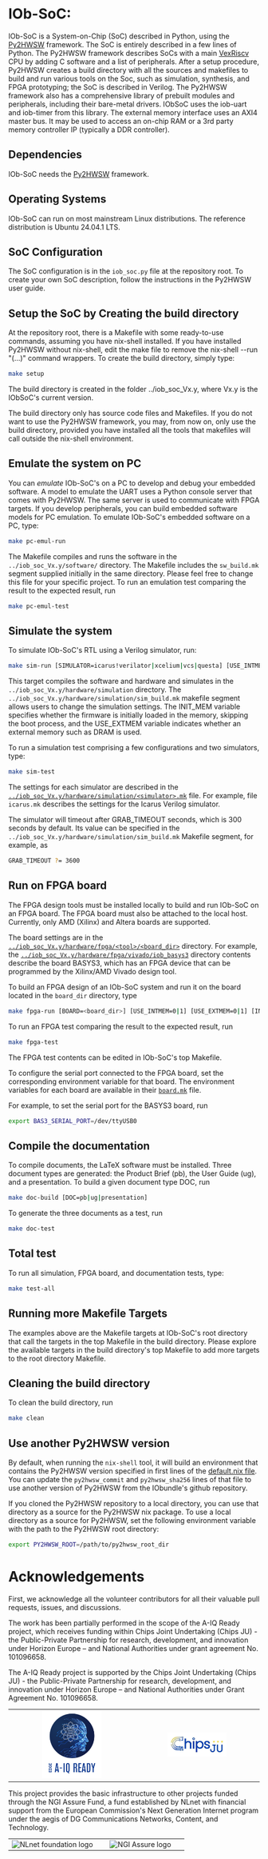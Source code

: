 <!--
SPDX-FileCopyrightText: 2025 IObundle

SPDX-License-Identifier: MIT
-->

# IOb-SoC:

IOb-SoC is a System-on-Chip (SoC) described in Python, using the [Py2HWSW](https://github.com/IObundle/py2hwsw/blob/main/py2hwsw/lib/default.nix) framework. The SoC is entirely described in a few lines of Python. The Py2HWSW framework describes SoCs with a main [VexRiscv](https://github.com/SpinalHDL/VexRiscv) CPU by adding C software and a list of peripherals. After a setup procedure, Py2HWSW creates a build directory with all the sources and makefiles to build and run various tools on the Soc, such as simulation, synthesis, and FPGA prototyping; the SoC is described in Verilog. The Py2HWSW framework also has a comprehensive library of prebuilt modules and peripherals, including their bare-metal drivers. IObSoC uses the 
iob-uart and iob-timer from this library. The external memory interface uses an AXI4 master bus. It may be used to access an on-chip RAM or a 3rd party memory controller IP (typically a DDR controller).

  
## Dependencies

IOb-SoC needs the [Py2HWSW](https://github.com/IObundle/py2hwsw/blob/main/py2hwsw/lib/default.nix) framework.


## Operating Systems

IOb-SoC can run on most mainstream Linux distributions. The reference distribution is Ubuntu 24.04.1 LTS.


## SoC Configuration

The SoC configuration is in the `iob_soc.py` file at the repository root. To create your own SoC description, follow the instructions in the Py2HWSW user guide. 


## Setup the SoC by Creating the build directory

At the repository root, there is a Makefile with some ready-to-use commands, assuming you have nix-shell installed. If you have installed Py2HWSW without nix-shell, edit the make file to remove the nix-shell --run "(...)" command wrappers.
To create the build directory, simply type:

```Bash
make setup
```

The build directory is created in the folder ../iob_soc_Vx.y, where Vx.y is the IObSoC's current version.

The build directory only has source code files and Makefiles. If you do not want to use the Py2HWSW framework, you may, from now on, only use the build directory, provided you have installed all the tools that makefiles will call outside the nix-shell environment.

## Emulate the system on PC

You can *emulate* IOb-SoC's on a PC to develop and debug your embedded software. A model to emulate the UART uses a Python console server that comes with Py2HWSW. The same server is used to communicate with FPGA targets.
If you develop peripherals, you can build embedded software models for PC emulation. To emulate IOb-SoC's embedded software on a PC, type:

```Bash
make pc-emul-run
```
The Makefile compiles and runs the software in the `../iob_soc_Vx.y/software/` directory. The Makefile includes the `sw_build.mk` segment supplied initially in the same directory. Please feel free to change this file for your specific project. To run an emulation test comparing the result to the expected result, run
```Bash
make pc-emul-test
```

## Simulate the system

To simulate IOb-SoC's RTL using a Verilog simulator, run:
```Bash
make sim-run [SIMULATOR=icarus!verilator|xcelium|vcs|questa] [USE_INTMEM=0|1] [USE_EXTMEM=0|1] [INIT_MEM=0|1]
```

This target compiles the software and hardware and simulates in the `../iob_soc_Vx.y/hardware/simulation` directory. The `../iob_soc_Vx.y/hardware/simulation/sim_build.mk` makefile segment allows users to change the simulation settings.
The INIT_MEM variable specifies whether the firmware is initially loaded in the memory, skipping the boot process, and the USE_EXTMEM variable indicates whether an external memory such as DRAM is used.

To run a simulation test comprising a few configurations and two simulators, type:
```Bash
make sim-test
```

The settings for each simulator are described in the [`../iob_soc_Vx.y/hardware/simulation/<simulator>.mk`](https://github.com/IObundle/py2hwsw/tree/main/py2hwsw/hardware/simulation) file. For example, file `icarus.mk` describes the settings for the Icarus Verilog simulator.

The simulator will timeout after GRAB_TIMEOUT seconds, which is 300 seconds by default. Its value can be specified in the `../iob_soc_Vx.y/hardware/simulation/sim_build.mk` Makefile segment, for example, as
```Bash
GRAB_TIMEOUT ?= 3600
```


## Run on FPGA board

The FPGA design tools must be installed locally to build and run IOb-SoC on an FPGA board. The FPGA board must also be attached to the local host. Currently, only AMD (Xilinx) and Altera boards are supported.

The board settings are in the  [`../iob_soc_Vx.y/hardware/fpga/<tool>/<board_dir>`](https://github.com/IObundle/py2hwsw/tree/main/py2hwsw/hardware/fpga) directory.
For example, the [`../iob_soc_Vx.y/hardware/fpga/vivado/iob_basys3`](https://github.com/IObundle/py2hwsw/tree/main/py2hwsw/hardware/fpga/vivado/iob_basys3) directory contents describe the board BASYS3, which has an FPGA device that can be programmed by the Xilinx/AMD Vivado design tool.

To build an FPGA design of an IOb-SoC system and run it on the board located in the `board_dir` directory, type
```Bash
make fpga-run [BOARD=<board_dir>] [USE_INTMEM=0|1] [USE_EXTMEM=0|1] [INIT_MEM=0|1]
```

To run an FPGA test comparing the result to the expected result, run
```Bash
make fpga-test
```
The FPGA test contents can be edited in IOb-SoC's top Makefile. 

To configure the serial port connected to the FPGA board, set the corresponding environment variable for that board.
The environment variables for each board are available in their [`board.mk`](https://github.com/IObundle/py2hwsw/blob/main/py2hwsw/hardware/fpga/vivado/iob_basys3/board.mk) file.

For example, to set the serial port for the BASYS3 board, run
```Bash
export BAS3_SERIAL_PORT=/dev/ttyUSB0
```

## Compile the documentation

To compile documents, the LaTeX software must be installed. Three document types are generated: the Product Brief (pb), the User Guide (ug), and a presentation. To build a given document type DOC, run
```Bash
make doc-build [DOC=pb|ug|presentation]
```

To generate the three documents as a test, run 
```Bash
make doc-test
```


## Total test

To run all simulation, FPGA board, and documentation tests, type:

```Bash
make test-all
```

## Running more Makefile Targets

The examples above are the Makefile targets at IOb-SoC's root directory that call the targets in the top Makefile in the build directory. Please explore the available targets in the build directory's top Makefile to add more targets to the root directory Makefile.

## Cleaning the build directory
To clean the build directory, run
```Bash
make clean
```

## Use another Py2HWSW version

By default, when running the `nix-shell` tool, it will build an environment that contains the Py2HWSW version specified in first lines of the [default.nix file](https://github.com/IObundle/iob-soc/blob/main/default.nix#L8).
You can update the `py2hwsw_commit` and `py2hwsw_sha256` lines of that file to use another version of Py2HWSW from the IObundle's github repository.


If you cloned the Py2HWSW repository to a local directory, you can use that directory as a source for the Py2HWSW nix package.
To use a local directory as a source for Py2HWSW, set the following environment variable with the path to the Py2HWSW root directory:
```Bash
export PY2HWSW_ROOT=/path/to/py2hwsw_root_dir
```


# Acknowledgements

First, we acknowledge all the volunteer contributors for all their valuable pull requests, issues, and discussions. 

The work has been partially performed in the scope of the A-IQ Ready project, which receives funding within Chips Joint Undertaking (Chips JU) - the Public-Private Partnership for research, development, and innovation under Horizon Europe – and National Authorities under grant agreement No. 101096658.

The A-IQ Ready project is supported by the Chips Joint Undertaking (Chips JU) - the Public-Private Partnership for research, development, and innovation under Horizon Europe – and National Authorities under Grant Agreement No. 101096658.

<table>
    <tr>
        <td align="center" width="50%"><img src="assets/A-IQ_Ready_logo_blue_transp.png" alt="AI-Q Ready logo" style="width:50%"></td>
        <td align="center"><img src="assets/Chips-JU_logo.jpeg" alt="Chips JU logo" style="width:50%"></td>
    </tr>
</table>

This project provides the basic infrastructure to other projects funded through the NGI Assure Fund, a fund established by NLnet
with financial support from the European Commission's Next Generation Internet program under the aegis of DG Communications Networks, Content, and Technology.

<table>
    <tr>
        <td align="center" width="50%"><img src="https://nlnet.nl/logo/banner.svg" alt="NLnet foundation logo" style="width:50%"></td>
        <td align="center"><img src="https://nlnet.nl/image/logos/NGIAssure_tag.svg" alt="NGI Assure logo" style="width:50%"></td>
    </tr>
</table>
